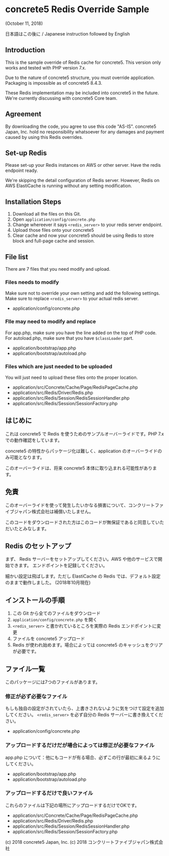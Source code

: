 # concrete5 Redis Override Sample

(October 11, 2018)

日本語はこの後に / Japanese instruction followed by English

## Introduction

This is the sample override of Redis cache for concrete5. This version only works and tested with PHP version 7.x.

Due to the nature of concrete5 structure, you must override application. Packaging is impossible as of concrete5 8.4.3.

These Redis implementation may be included into concrete5 in the future. We're currently discussing with concrete5 Core team.

## Agreement

By downloading the code, you agree to use this code "AS-IS". concrete5 Japan, Inc. hold no responsibility whatsoever for any damages and payment caused by using this Redis overrides.

## Set-up Redis

Please set-up your Redis instances on AWS or other server.
Have the redis endpoint ready.

We're skipping the detail configuration of Redis server. However, Redis on AWS ElastiCache is running without any setting modification.

## Installation Steps

1. Download all the files on this Git.
1. Open `application/config/concrete.php` 
1. Change whereever it says `<redis_server>` to
 your redis server endpoint.
1. Upload those files onto your concrete5
1. Clear cache and now your concrete5 should be using Redis to store block and full-page cache and session.


## File list

There are 7 files that you need modify and upload.

### Files needs to modify

Make sure not to override your own setting and add the following settings. Make sure to replace `<redis_server>` to your actual redis server.

- application/config/concrete.php

### FIle may need to modify and replace

For app.php, make sure you have the line added on the top of PHP code.
For autoload.php, make sure that you have `$classLoader` part.

- application/bootstrap/app.php
- application/bootstrap/autoload.php

### Files which are just needed to be uploaded

You will just need to upload these files onto the proper location.

- application/src/Concrete/Cache/Page/RedisPageCache.php
- application/src/Redis/Driver/Redis.php
- application/src/Redis/Session/RedisSessionHandler.php
- application/src/Redis/Session/SessionFactory.php

## はじめに

これは concrete5 で Redis を使うためのサンプルオーバーライドです。PHP 7.x での動作確認をしています。

concrete5 の特性からパッケージ化は難しく、application のオーバーライドのみ可能となります。

このオーバーライドは、将来 concrete5 本体に取り込まれる可能性があります。

## 免責

このオーバーライドを使って発生したいかなる損害について、コンクリートファイブジャパン株式会社は補償いたしません。

このコードをダウンロードされた方はこのコードが無保証であると同意していただいたとみなします。

## Redis のセットアップ

まず、 Redis サーバーをセットアップしてください。AWS や他のサービスで開始できます。
エンドポイントを記録してください。

細かい設定は飛ばします。ただし ElastiCache の Redis では、デフォルト設定のままで動作しました。 (2018年10月現在)

## インストールの手順

1. この Git から全てのファイルをダウンロード
1. `application/config/concrete.php` を開く
1. `<redis_server>` と書かれているところを実際の Redis エンドポイントに変更
1. ファイルを concrete5 アップロード
1. Redis が使われ始めます。場合によっては concrete5 のキャッシュをクリアが必要です。


## ファイル一覧

このパッケージには7つのファイルがあります。

### 修正が必ず必要なファイル

もしも独自の設定がされていたら、上書きされないように気をつけて設定を追加してください。 `<redis_server>` を必ず自分の Redis サーバーに書き換えてください。

- application/config/concrete.php

### アップロードするだけだが場合によっては修正が必要なファイル

app.php について：他にもコードが有る場合、必ずこの行が最初に来るようにしてください。

- application/bootstrap/app.php
- application/bootstrap/autoload.php

### アップロードするだけで良いファイル

これらのファイルは下記の場所にアップロードするだけでOKです。

- application/src/Concrete/Cache/Page/RedisPageCache.php
- application/src/Redis/Driver/Redis.php
- application/src/Redis/Session/RedisSessionHandler.php
- application/src/Redis/Session/SessionFactory.php


(c) 2018 concrete5 Japan, Inc.
(c) 2018 コンクリートファイブジャパン株式会社